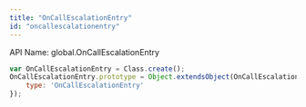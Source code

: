 ```yaml
---
title: "OnCallEscalationEntry"
id: "oncallescalationentry"
---
```


API Name: global.OnCallEscalationEntry

```js
var OnCallEscalationEntry = Class.create();
OnCallEscalationEntry.prototype = Object.extendsObject(OnCallEscalationEntrySNC, {
	type: 'OnCallEscalationEntry'
});

```